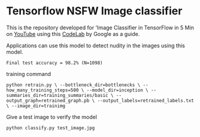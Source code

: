 # Tensorflow NSFW Image classifier

This is the repository developed for 'Image Classifier in TensorFlow in 5 Min on [YouTube](https://youtu.be/QfNvhPx5Px8) using this [CodeLab](https://codelabs.developers.google.com/codelabs/tensorflow-for-poets/?utm_campaign=chrome_series_machinelearning_063016&utm_source=gdev&utm_medium=yt-desc#0) by Google as a guide. 

Applications can use this model to detect nudity in the images using this model.

```Final test accuracy = 98.2% (N=1098)```

training command

```python retrain.py \ --bottleneck_dir=bottlenecks \ --how_many_training_steps=500 \ --model_dir=inception \ --summaries_dir=training_summaries/basic \ --output_graph=retrained_graph.pb \ --output_labels=retrained_labels.txt \ --image_dir=trainimg```

Give a test image to verify the model

```python classify.py test_image.jpg```
